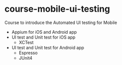# course-mobile-ui-testing
Course to introduce the Automated UI testing for Mobile

* Appium for iOS and Android app
* UI test and Unit test for iOS app
  * XCTest
* UI test and Unit test for Android app
  * Espresso
  * JUnit4
